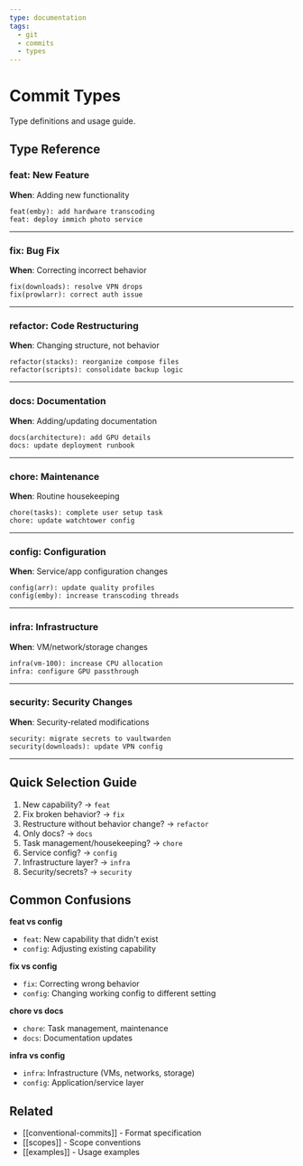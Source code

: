 ```yaml
---
type: documentation
tags:
  - git
  - commits
  - types
---
```


# Commit Types

Type definitions and usage guide.

## Type Reference

### feat: New Feature
**When**: Adding new functionality

```
feat(emby): add hardware transcoding
feat: deploy immich photo service
```

---

### fix: Bug Fix
**When**: Correcting incorrect behavior

```
fix(downloads): resolve VPN drops
fix(prowlarr): correct auth issue
```

---

### refactor: Code Restructuring
**When**: Changing structure, not behavior

```
refactor(stacks): reorganize compose files
refactor(scripts): consolidate backup logic
```

---

### docs: Documentation
**When**: Adding/updating documentation

```
docs(architecture): add GPU details
docs: update deployment runbook
```

---

### chore: Maintenance
**When**: Routine housekeeping

```
chore(tasks): complete user setup task
chore: update watchtower config
```

---

### config: Configuration
**When**: Service/app configuration changes

```
config(arr): update quality profiles
config(emby): increase transcoding threads
```

---

### infra: Infrastructure
**When**: VM/network/storage changes

```
infra(vm-100): increase CPU allocation
infra: configure GPU passthrough
```

---

### security: Security Changes
**When**: Security-related modifications

```
security: migrate secrets to vaultwarden
security(downloads): update VPN config
```

---

## Quick Selection Guide

1. New capability? → `feat`
2. Fix broken behavior? → `fix`
3. Restructure without behavior change? → `refactor`
4. Only docs? → `docs`
5. Task management/housekeeping? → `chore`
6. Service config? → `config`
7. Infrastructure layer? → `infra`
8. Security/secrets? → `security`

## Common Confusions

**feat vs config**
- `feat`: New capability that didn't exist
- `config`: Adjusting existing capability

**fix vs config**
- `fix`: Correcting wrong behavior
- `config`: Changing working config to different setting

**chore vs docs**
- `chore`: Task management, maintenance
- `docs`: Documentation updates

**infra vs config**
- `infra`: Infrastructure (VMs, networks, storage)
- `config`: Application/service layer

## Related

- [[conventional-commits]] - Format specification
- [[scopes]] - Scope conventions
- [[examples]] - Usage examples
